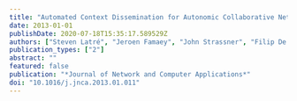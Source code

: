```yaml
---
title: "Automated Context Dissemination for Autonomic Collaborative Networks through Semantic Subscription Filter Generation"
date: 2013-01-01
publishDate: 2020-07-18T15:35:17.589529Z
authors: ["Steven Latré", "Jeroen Famaey", "John Strassner", "Filip De Turck"]
publication_types: ["2"]
abstract: ""
featured: false
publication: "*Journal of Network and Computer Applications*"
doi: "10.1016/j.jnca.2013.01.011"
---
```


